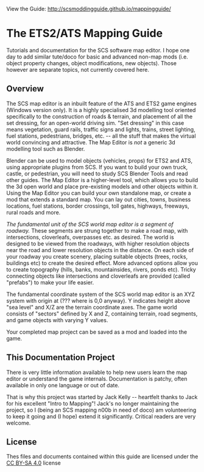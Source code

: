 View the Guide: http://scsmoddingguide.github.io/mappingguide/

# The ETS2/ATS Mapping Guide
Tutorials and documentation for the SCS software map editor.  I hope one day to add similar tute/doco for basic and advanced non-map mods (i.e. object property changes, object modifications, new objects).  Those however are separate topics, not currently covered here.

## Overview

The SCS map editor is an inbuilt feature of the ATS and ETS2 game engines (Windows version only).  It is a highly specialised 3d modelling tool oriented specifically to the construction of roads & terrain, and placement of all the set dressing, for an open-world driving sim. "Set dressing" in this case means vegetation, guard rails, traffic signs and lights, trains, street lighting, fuel stations, pedestrians, bridges, etc. -- all the stuff that makes the virtual world convincing and attractive.  The Map Editor is *not* a generic 3d modelling tool such as Blender.

Blender can be used to model objects (vehicles, props) for ETS2 and ATS, using appropriate plugins from SCS.  If you want to build your own truck, castle, or pedestrian, you will need to study SCS Blender Tools and read other guides.  The Map Editor is a higher-level tool, which allows you to build the 3d open world and place pre-existing models and other objects within it.  Using the Map Editor you can build your own standalone map, or create a mod that extends a standard map.  You can lay out cities, towns, business locations, fuel stations, border crossings, toll gates, highways, freeways, rural roads and more.

*The fundamental unit of the SCS world map editor is a segment of roadway.*  These segments are strung together to make a road map, with intersections, cloverleafs, overpasses etc. as desired.  The world is designed to be viewed from the roadways, with higher resolution objects near the road and lower resolution objects in the distance.  On each side of your roadway you create scenery, placing suitable objects (trees, rocks, buildings etc) to create the desired effect.  More advanced options allow you to create topography (hills, banks, mountainsides, rivers, ponds etc).  Tricky connecting objects like intersections and cloverleafs are provided (called "prefabs") to make your life easier.

The fundamental coordinate system of the SCS world map editor is an XYZ system with origin at (??? where is 0,0 anyway).  Y indicates height above "sea level" and X/Z are the terrain coordinate axes.  The game world consists of "sectors" defined by X and Z, containing terrain, road segments, and game objects with varying Y values.

Your completed map project can be saved as a mod and loaded into the game.

## This Documentation Project

There is very little information available to help new users learn the map editor or understand the game internals.  Documentation is patchy, often available in only one language or out of date.

That is why this project was started by Jack Kelly -- heartfelt thanks to Jack for his excellent "Intro to Mapping"!  Jack's no longer maintaining the project, so I (being an SCS mapping n00b in need of doco) am volunteering to keep it going and (I hope) extend it significantly.  Critical readers are very welcome.

## License 
Thes files and documents contained within this guide are licensed under the [CC BY-SA 4.0](https://creativecommons.org/licenses/by-sa/4.0/) license
